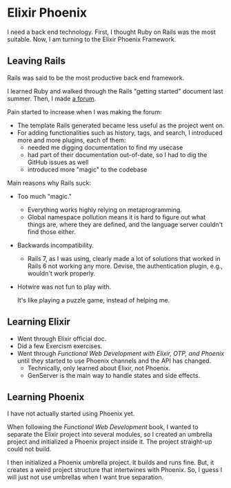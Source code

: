 <!-- toc -->
# Elixir Phoenix

I need a back end technology.
First, I thought Ruby on Rails was the most suitable.
Now, I am turning to the Elixir Phoenix Framework.

## Leaving Rails

Rails was said to be the most productive back end framework.

I learned Ruby and walked through the Rails "getting started" document
last summer.
Then, I made [a forum](https://github.com/SichangHe/forum).

Pain started to increase when I was making the forum:

- The template Rails generated became less useful as the project went on.
- For adding functionalities such as history, tags, and search,
    I introduced more and more plugins,
    each of them:
    - needed me digging documentation to find my usecase
    - had part of their documentation out-of-date,
        so I had to dig the GitHub issues as well
    - introduced more "magic" to the codebase

Main reasons why Rails suck:

- Too much "magic."
    - Everything works highly relying on metaprogramming.
    - Global namespace pollution means it is hard to figure out
        what things are, where they are defined,
        and the language server couldn't find those either.
- Backwards incompatibility.
    - Rails 7, as I was using, clearly made a lot of solutions that worked in
        Rails 6 not working any more.
        Devise, the authentication plugin, e.g., wouldn't work properly.
- Hotwire was not fun to play with.

    It's like playing a puzzle game, instead of helping me.

## Learning Elixir

- Went through Elixir official doc.
- Did a few Exercism exercises.
- Went through *Functional Web Development with Elixir, OTP, and Phoenix*
    until they started to use Phoenix channels and the API has changed.
    - Technically, only learned about Elixir, not Phoenix.
    - GenServer is the main way to handle states and side effects.

## Learning Phoenix

I have not actually started using Phoenix yet.

When following the *Functional Web Development* book,
I wanted to separate the Elixir project into several modules,
so I created an umbrella project and initialized a Phoenix project inside it.
The project straight-up could not build.

I then initialized a Phoenix umbrella project.
It builds and runs fine.
But, it creates a weird project structure that intertwines with Phoenix.
So, I guess I will just not use umbrellas when I want true separation.
